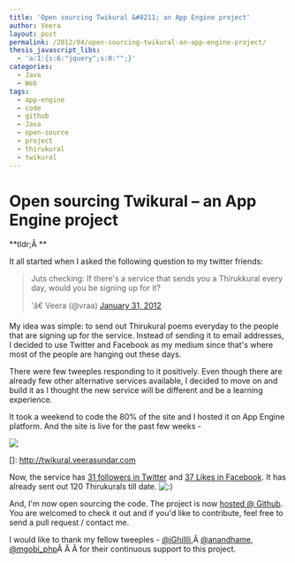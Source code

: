 ```yaml
---
title: 'Open sourcing Twikural &#8211; an App Engine project'
author: Veera
layout: post
permalink: /2012/04/open-sourcing-twikural-an-app-engine-project/
thesis_javascript_libs:
  - 'a:1:{s:6:"jquery";s:0:"";}'
categories:
  - Java
  - Web
tags:
  - app-engine
  - code
  - github
  - Java
  - open-source
  - project
  - thirukural
  - twikural
---
```

# Open sourcing Twikural &#8211; an App Engine project

**tldr;Â **

It all started when I asked the following question to my twitter friends:

> Juts checking: If there's a service that sends you a Thirukkural every day, would you be signing up for it?
> 
> 'â€ Veera (@vraa) [January 31, 2012][1]

 [1]: https://twitter.com/vraa/status/164394058238799873

My idea was simple: to send out Thirukural poems everyday to the people that are signing up for the service. Instead of sending it to email addresses, I decided to use Twitter and Facebook as my medium since that's where most of the people are hanging out these days.

There were few tweeples responding to it positively. Even though there are already few other alternative services available, I decided to move on and build it as I thought the new service will be different and be a learning experience.

It took a weekend to code the 80% of the site and I hosted it on App Engine platform. And the site is live for the past few weeks - 

[![][3]][3]

 []: http://twikural.veerasundar.com

Now, the service has [31 followers in Twitter][3] and [37 Likes in Facebook][4]. It has already sent out 120 Thirukurals till date. ![:)][5] 

 [3]: https://twitter.com/#!/twikural
 [4]: https://www.facebook.com/twikural
 [5]: http://veerasundar.com/blog/wp-includes/images/smilies/icon_smile.gif

And, I'm now open sourcing the code. The project is now [hosted @ Github][6]. You are welcomed to check it out and if you'd like to contribute, feel free to send a pull request / contact me.

 [6]: https://github.com/vraa/twikural

I would like to thank my fellow tweeples - [@iGhillli][7],Â [@anandhame][8], [@mgobi_php][9]Â Â Â for their continuous support to this project.

 [7]: https://twitter.com/#!/iGhillli
 [8]: https://twitter.com/#!/anandhame
 [9]: https://twitter.com/#!/mgobi_php